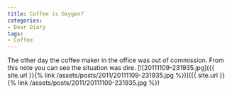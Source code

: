 ```yaml
---
title: Coffee is Oxygen?
categories:
- Dear Diary
tags:
- Coffee
---
```


The other day the coffee maker in the office was out of commission. From this note you can see the situation was dire.
[![20111109-231935.jpg]({{ site.url }}{% link /assets/posts/2011/20111109-231935.jpg %})]({{ site.url }}{% link /assets/posts/2011/20111109-231935.jpg %})
